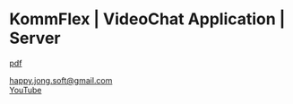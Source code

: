 # KommFlex | VideoChat Application | Server

[pdf](https://github.com/happyjongsoft/KommFlex-Server/blob/master/VideoChat%20application%20plan.pdf)

[happy.jong.soft@gmail.com](mailto:happy.jong.soft@gmail.com) \
[YouTube](https://www.youtube.com/channel/UCzcpR2jPKBYXvKFp6kBMdGA)